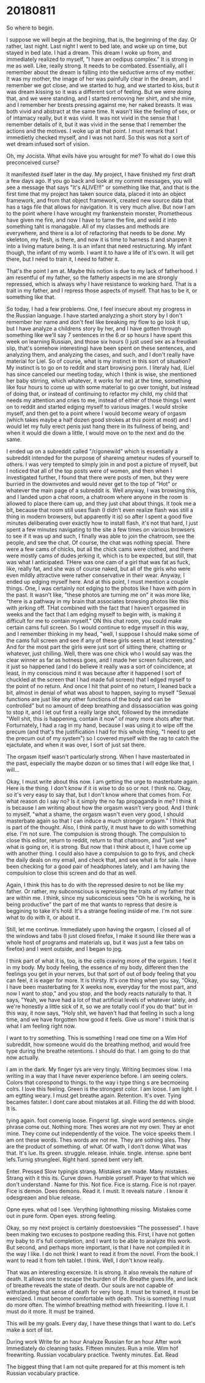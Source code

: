 # 20180811
So where to begin.

I suppose we will begin at the begining, that is, the beginning of the day. Or
rather, last night. Last night I went to bed late, and woke up on time, but
stayed in bed late. I had a dream. This dream I woke up from, and immediately
realized to myself, "I have an oedipus complex." It is strong in me as well.
Like, really strong. It needs to be combated. Essentially, all I remember about
the dream is falling into the seductive arms of my mother. It was my mother,
the image of her was painfully clear in the dream, and I remember we got close,
and we started to hug, and we started to kiss, but it was dream kissing so it
was a different sort of feeling. But we were doing that, and we were standing,
and I started removing her shirt, and she mine, and I remember her brests
pressing against me, her naked breasts. It was both vivid and abstract at the
same time. It wasn't like the feeling of sex, or of intamacy really, but it was
vivid. It was not vivid in the sense that I remember details of it, but it was
vivid in the sense that I remember the actions and the motives. I woke up at
that point. I must remark that I immedietly checked myself, and I was not
hard. So this was not a sort of wet dream infused sort of vision.

Oh, my Jocista. What evils have you wrought for me? To what do I owe this
preconceived curse?

It manifested itself later in the day. My project, I have finished my first
draft a few days ago. If you go back and look at my commit messages, you will
see a message that says "It's ALIVE!!!" or something like that, and that is the
first time that my project has taken source data, placed it into an object
framework, and from that object framework, created new source data that has a
tags file that allows for navigation. It is very much alive. But now I am to
the point where I have wrought my frankenstein monster, Prometheous have given
me fire, and now I have to tame the fire, and weild it into something taht is
managable. All of my classes and methods are everywhere, and there is a lot of
refactoring that needs to be done. My skeleton, my flesh, is there, and now it
is time to harness it and sharpen it into a living mature being. It is an
infant that need restructuring. My infant though, the infant of my womb. I want
it to have a life of it's own. It will get there, but I need to train it, I
need to father it.

That's the point I am at. Maybe this notion is due to my lack of fatherhood. I
am resentful of my father, so the fatherly aspects in me are strongly
repressed, which is always why I have resistance to working hard. That is a
trait in my father, and I repress those aspects of myself. That has to be it,
or something like that.

So today, I had a few problems. One, I feel insecure about my progress in the
Russian language. I have started analyzing a short story by I don't remember
her name and don't feel like breaking my flow to go look it up, but I have
analyze a childrens story by her, and I have gotten through something like
we'll say 7 sentences in the 6 or so hours I have spent this week on learning
Russian, and those six hours (I just used sex as a freudian slip, that's
somehow interesting) have been spent on these sentences, and analyzing them,
and analyzing the cases, and such, and I don't really have material for Liel.
So of course, what is my instinct in this sort of situation? My instinct is to
go on to reddit and start browsing porn. I literaly had, (Liel has since
canceled our meeting today, which I think is wise, she mentioned her baby
stirring, which whatever, it works for me) at the time, something like four
hours to come up with some material to go over tonight, but instead of doing
that, or instead of continuing to refactor my child, my child that needs my
attention and cries to me, instead of either of those things I went on to
reddit and started edging myself to various images. I would stroke myself, and
then get to a point where I would become weary of orgasm (which takes maybe a
half dozen good strokes at this point at most) and I would let my fully erect
penis just hang there in its fullness of being, and when it would die down a
little, I would move on to the next and do the same.

I ended up on a subreddit called "/r/gonewild" which is essentially a subreddit
intended for the purpose of shareing ameteur nudes of yourself to others. I was
very tempted to simply join in and post a picture of myself, but I noticed that
all of the top posts were of women, and then when I investigated further, I
found that there were posts of men, but they were burried in the downvotes and
would never get to the top of "Hot" or whatever the main page of a subreddit
is. Well anyway, I was browsing this, and I landed upon a chat room, a chatroom
where anyone in the room is allowed to place there cam up, and they just chat
about things. It took me a bit, because that room still uses flash (I didn't
even realize flash was still a thing in modern browsers, but apparently it is)
so after I spent a good five minutes deliberating over exactly how to install
flash, it's not that hard, I just spent a few minutes navigating to the site a
few times on various browsers to see if it was up and such, I finally was able
to join the chatroom, see the people, and see the chat. Of course, the chat was
nothing special. There were a few cams of chicks, but all the chick cams were
clothed, and there were mostly cams of dudes jerking it, which is to be
expected, but still, that was what I anticipated. THere was one cam of a girl
that was fat as fuck, like, really fat, and she was of course naked, but all of
the girls who were even mildly attractive were rather conservative in their
wear. Anyway, I ended up edging myself here. And at this point, I must mention
a couple things. One, I was certainly not edging to the photos like I have with
porn in the past. It wasn't like, "these photos are turning me on" it was more
like, "there is a pathway in my brain that associates browsing photos like this
with jerking off. THat combined with the fact that I haven't orgasmed in weeks
and the fact that I am edging myself to begin with, is making it difficult for
me to contain myself." ON this chat room, you could make certain cams full
screen. So I would continue to edge myself in this way, and I remember thinking
in my head, "well, I suppose I should make some of the cams full screen and see
if any of these girls seem at least interesting." And for the most part the
girls were just sort of sitting there, chatting or whatever, just chilling.
Well, there was one chick who I would say was the clear winner as far as
hotness goes, and I made her screen fullscreen, and it just so happened (and I
do believe it really was a sort of coincidence, at least, in my conscious mind
it was because after it happened I sort of chuckled at the screen that I had
made full screen) that I edged myself to the point of no return. And once I hit
that point of no return, I leaned back a bit, almost in denial of what was
about to happen, saying to myself "Sexual functions are just like any other
functions of the body and can be controlled" but no amount of deep breathing
and dissassociation was going to stop it, and I let out first a really large
shot, followed by the immediate "Well shit, this is happening, contain it now"
of many more shots after that. Forturnately, I had a rag in my hand, because I
was using it to wipe off the precum (and that's the justification I had for
this whole thing, "I need to get the precum out of my system") so I covered
myself with the rag to catch the ejactulate, and when it was over, I sort of
just sat there.

The orgasm itself wasn't particularly strong. When I have masterbated in the
past, especially the maybe dozon or so times that I will edge like that, I
will...

Okay, I must write about this now. I am getting the urge to masterbate again.
Here is the thing. I don't know if it is wise to do so or not. I think no.
Okay, so it's very easy to say that, but I don't know where that comes from.
For what reason do I say no? Is it simply the no fap propaganda in me? I think
it is because I am writing about how the orgasm wasn't very good. And I think
to myself, "what a shame, the orgasm wasn't even very good, I should masterbate
again so that I can induce a much stronger orgasm." I think that is part of the
thought. Also, I think partly, it must have to do with something else. I'm not
sure. The compulsion is strong though. The compulsion to close this editor,
return to reddit, return to that chatroom, and "just see" what is going on, it
is strong. But now that i think about it, I have come up with another thing. I
could also have a compulsion to go to frys, and check the daily deals on my
email, and check that, and see what is for sale. I have been checking for a
good pair of headphones lately, and I am having the compulsion to close this
screen and do that as well.

Again, I think this has to do with the repressed desire to not be like my
father. Or rather, my subconscious is repressing the traits of my father that
are within me. I think, since my subconscious sees "Oh he is working, he is
being productive" the part of me that wants to repress that desire is beggining
to take it's hold. It's a strange feeling inside of me. I'm not sure what to do
with it, or about it.

Still, let me continue. Immediately upon having the orgasm, I closed all of the
windows and tabs (I just closed firefox, I make it sound like there was a whole
host of programs and materials up, but it was just a few tabs on firefox) and I
went outside, and I began to jog.

I think part of what it is, too, is the cells craving more of the orgasm. I
feel it in my body. My body feeling, the essence of my body, different then the
feelings you get in your nerves, but that sort of out of body feeling that you
can feel, it is eager for more. It is thirsty. It's one thing when you say,
"Okay, I have been masterbating for X weeks now, everyday for the most part,
and now I want to stop," and you stop, and the body reacts naturally to that.
It says, "Yeah, we have had a lot of that artificial levels of whatever lately,
and we're honestly a little sick of it, so we are totally cool if you do that"
but in this way, it now says, "Holy shit, we haven't had that feeling in such a
long time, and we have forgotten how good it feels. Give us more" I think that
is what I am feeling right now.

I want to try something. This is something I read one time on a Wim Hof
subreddit, how someone would do the breathing method, and would free type
during the breathe retentions. I should do that. I am going to do that now
actually.

I am in the dark. My finger tys are very tingly. Writing becmoes slow. I ma
writing in  a way that I have never experience before. I am seeing colers.
Colors that corespond to things. to the way i type thing s are becmoeing colrs.
I love this feeling. Green is the strongest color. I am loose. I am light. I am
egtting weary. I must get breathe again. Retention. It's over. Tying becames
fatster. I dont care about mistakes at all. Filling the dd with blood. It is. 

tying again. foot comenig loose. Fingerst ligt. single word sentencs. single
phrase come out. Nothing more. Thes wores are not my own. They ar enot mine.
They come out independently of the voice. The voice speeks them. I am ont these
words. Thes words are not me. They are sothing ales. They are the product of
something. of what. Of wath, I don't donw. What was that. It's lue. Its green.
struggle. release. inhale. tingle. intense. spne bent lefs.Turnig strungleel.
Right hard. spned bent very left.

Enter. Pressed Slow typingis strang. Mistakes are made. Many mistakes. Strang
with it this its. Curve down. Humble yorself. Prayer to that which we don't
understand . Name for this. Not fice. Fice is starng. Fice is not rpayer. Fice
is demon. Does demons. Read it. I must. It reveals nature . I know it
odesgreaen and blue release.

Opne eyes. what od I see. Verything lightnothing missing. Mistakes come out in
pure form. Open eyes. strong feeling.

Okay, so my next project is certainly doestoevskies "The possessed". I have
been making two excuses to postpone reading this. First, I have not gotten my
baby to it's full completion, and I want to be able to analyze this work. But
second, and perhaps more important, is that I have not compiled it in the way I
like. I do not think I want to read it from the novel. From the book. I want to
read it from teh tablet. I think. Well, I don't know really.

That was an interesting excersize. It is strong. It also reveals the nature of
death. It allows one to escape the burden of life. Breathe gives life, and lack
of breathe reveals the state of death. Our souls are not capable of
withstanding that sense of death for very long. It must be trained, it must be
exercized. I must become comfortable with death. This is something I must do
more often. The wimhof breathing method with freewriting. I love it. I must do
it more. It must be trained.

This will be my goals. Every day, I have these things that I want to do. Let's
make a sort of list.

During work
    Write for an hour
    Analyze Russian for an hour
After work
    Immediately do cleaning tasks. Fifteen minutes.
    Run a mile.
    Wim hof freewriting.
    Russian vocabulary practice. Twenty minutes.
    Eat.
    Read

The biggest thing that I am not quite prepared for at this moment is teh
Russian vocabulary practice.
